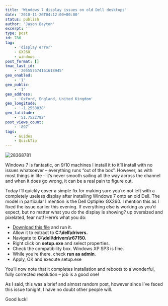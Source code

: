 ```yaml
---
title: 'Windows 7 display issues on old Dell desktops'
date: '2010-11-26T04:12:00+00:00'
status: publish
author: 'Jason Bayton'
excerpt: ''
type: post
id: 786
tag:
    - 'display error'
    - GX260
    - windows
post_format: []
tmac_last_id:
    - '205557674161618945'
geo_enabled:
    - '1'
geo_public:
    - '1'
geo_address:
    - 'Oxford, England, United Kingdom'
geo_longitude:
    - '-1.2558838'
geo_latitude:
    - '51.7522792'
post_views_count:
    - '897'
tags:
    - Guides
    - QuickTip
---
```

![](https://r2_worker.bayton.workers.dev/uploads/2010/11/28368781-300x225.jpg "28368781")

Windows 7 is fantastic, on 9/10 machines I install it to it’ll install with no issues whatsoever – everything runs “out of the box”. However, as with most things in life – it’s never smooth sailing all the way across the channel and when it does go wrong, it can be a real pain to figure out.

Today I’ll quickly cover a simple fix for making sure you’re not left with a completely useless display after installing Windows 7 onto an old Dell. The model in particular I mention is the Dell Optiplex GX260. I mention this as I fixed the issue earlier this evening. If everything else is working as you’d expect, but no matter what you do the display is showing? up oversized and pixelated, fear not! Here’s what you do:

- [Download this file](https://r2_worker.bayton.workers.dev/download/R67150.EXE "Dell display driver") and run it.
- Allow it to extract to **C:\\dell\\drivers.**
- Navigate to **C:\\dell\\drivers\\r67150.**
- Right click on **setup.exe** and select properties.
- Check the compatibility box. Windows XP SP3 is fine.
- While you’re there, check **run as admin**.
- Apply, OK and execute setup.exe

You’ll now note that it completes installation and reboots to a wonderful, fully corrected resolution – job is a good one!

As I said, this was a brief and almost random post, however since I’ve faced this issue tonight, I have no doubt other people will.

Good luck!